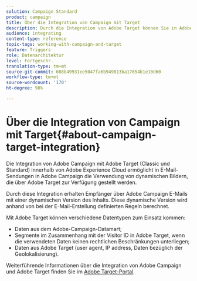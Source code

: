 ```yaml
---
solution: Campaign Standard
product: campaign
title: Über die Integration von Campaign mit Target
description: Durch die Integration von Adobe Target können Sie in Adobe Target erstellte dynamische Bilder in Adobe-Campaign-Nachrichten einfügen.
audience: integrating
content-type: reference
topic-tags: working-with-campaign-and-target
feature: Triggers
role: Datenarchitektur
level: Fortgeschr.
translation-type: tm+mt
source-git-commit: 088b49931ee5047fa6b949813ba17654b1e10d60
workflow-type: tm+mt
source-wordcount: '170'
ht-degree: 98%

---
```



# Über die Integration von Campaign mit Target{#about-campaign-target-integration}

Die Integration von Adobe Campaign mit Adobe Target (Classic und Standard) innerhalb von Adobe Experience Cloud ermöglicht in E-Mail-Sendungen in Adobe Campaign die Verwendung von dynamischen Bildern, die über Adobe Target zur Verfügung gestellt werden.

Durch diese Integration erhalten Empfänger über Adobe Campaign E-Mails mit einer dynamischen Version des Inhalts. Diese dynamische Version wird anhand von bei der E-Mail-Erstellung definierten Regeln berechnet.

Mit Adobe Target können verschiedene Datentypen zum Einsatz kommen:

* Daten aus dem Adobe-Campaign-Datamart;
* Segmente im Zusammenhang mit der Visitor ID in Adobe Target, wenn die verwendeten Daten keinen rechtlichen Beschränkungen unterliegen;
* Daten aus Adobe Target (user agent, IP address, Daten bezüglich der Geolokalisierung).

Weiterführende Informationen über die Integration von Adobe Campaign und Adobe Target finden Sie im [Adobe Target-Portal](https://docs.adobe.com/content/help/de-DE/target/using/integrate/campaign-and-target.html).
